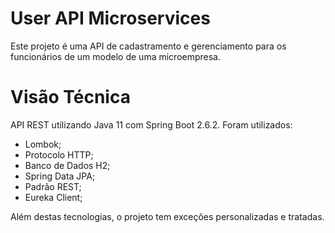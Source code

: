 # User API Microservices
Este projeto é uma API de cadastramento e gerenciamento para os funcionários de um modelo de uma microempresa.

# Visão Técnica
API REST utilizando Java 11 com Spring Boot 2.6.2. Foram utilizados:
- Lombok;
- Protocolo HTTP;
- Banco de Dados H2;
- Spring Data JPA;
- Padrão REST;
- Eureka Client;

Além destas tecnologias, o projeto tem exceções personalizadas e tratadas.
